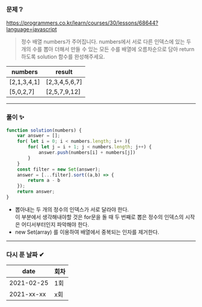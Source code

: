 ### 문제 ❔

https://programmers.co.kr/learn/courses/30/lessons/68644?language=javascript

> 정수 배열 numbers가 주어집니다. numbers에서 서로 다른 인덱스에 있는 두 개의 수를 뽑아 더해서 만들 수 있는 모든 수를 배열에 오름차순으로 담아 return 하도록 solution 함수를 완성해주세요.

| numbers | result |   
|---|---|
|[2,1,3,4,1]|[2,3,4,5,6,7]|
|[5,0,2,7]|[2,5,7,9,12]|

---
### 풀이 ✨
```javascript
function solution(numbers) {
    var answer = [];
    for( let i = 0; i < numbers.length; i++ ){
        for( let j = i + 1; j < numbers.length; j++) {
            answer.push(numbers[i] + numbers[j])
        }
    }
    const filter = new Set(answer);
    answer = [...filter].sort((a,b) => {
        return a - b
    });
    return answer;
}
```
- 뽑아내는 두 개의 정수의 인덱스가 서로 달라야 한다.   
이 부분에서 생각해내야할 것은 for문을 돌 때 두 번째로 뽑은 정수의 인덱스의 시작은 어디서부터인지 파악해야 한다.
- new Set(array) 를 이용하여 배열에서 중복되는 인자를 제거한다.
---

### 다시 푼 날짜 ✔
| date | 회차 |   
|---|---|
|2021-02-25|1회|
|2021-xx-xx|x회|